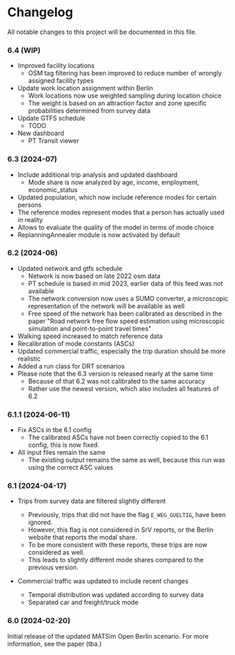 # Changelog

All notable changes to this project will be documented in this file. 

### 6.4 (WIP)
- Improved facility locations
  - OSM tag filtering has been improved to reduce number of wrongly assigned facility types
- Update work location assignment within Berlin
  - Work locations now use weighted sampling during location choice
  - The weight is based on an attraction factor and zone specific probabilities determined from survey data
- Update GTFS schedule
  - TODO
- New dashboard
  -  PT Transit viewer

### 6.3 (2024-07)
- Include additional trip analysis and updated dashboard
  - Mode share is now analyzed by age, income, employment, economic_status
- Updated population, which now include reference modes for certain persons
 - The reference modes represent modes that a person has actually used in reality
 - Allows to evaluate the quality of the model in terms of mode choice
- ReplanningAnnealer module is now activated by default

### 6.2 (2024-06)
- Updated network and gtfs schedule
    - Network is now based on late 2022 osm data
    - PT schedule is based in mid 2023, earlier data of this feed was not available
    - The network conversion now uses a SUMO converter, a microscopic representation of the network will be available as well
    - Free speed of the network has been calibrated as described in the paper "Road network free flow speed estimation using microscopic simulation and point-to-point travel times"
- Walking speed increased to match reference data
- Recalibration of mode constants (ASCs)
- Updated commercial traffic, especially the trip duration should be more realistic
- Added a run class for DRT scenarios
- Please note that the 6.3 version is released nearly at the same time
    - Because of that 6.2 was not calibrated to the same accuracy
    - Rather use the newest version, which also includes all features of 6.2

### 6.1.1 (2024-06-11)

- Fix ASCs in tbe 6.1 config
  - The calibrated ASCs have not been correctly copied to the 6.1 config, this is now fixed.
- All input files remain the same
  -  The existing output remains the same as well, because this run was using the correct ASC values

### 6.1 (2024-04-17)

- Trips from survey data are filtered slightly different
  - Previously, trips that did not have the flag `E_WEG_GUELTIG`, have been ignored.
  - However, this flag is not considered in SrV reports, or the Berlin website that reports the modal share.
  - To be more consistent with these reports, these trips are now considered as well.
  - This leads to slightly different mode shares compared to the previous version.

- Commercial traffic was updated to include recent changes
  - Temporal distribution was updated according to survey data
  - Separated car and freight/truck mode

### 6.0 (2024-02-20)

Initial release of the updated MATSim Open Berlin scenario. 
For more information, see the paper (tba.)
